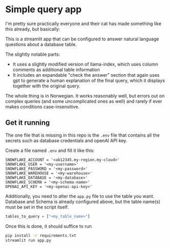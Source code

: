 # Simple query app

I'm pretty sure practically everyone and their cat has made something like this already, but basically:

This is a streamlit app that can be configured to answer natural language questions about a database table.

The slightly notable parts:
- It uses a slightly modified version of llama-index, which uses column comments as additional table information
- It includes an expandable "check the answer" section that again uses gpt to generate a human explanation of the final query, which it displays together with the original query.

The whole thing is in Norwegian. It works reasonably well, but errors out on complex queries (and some uncomplicated ones as well) and rarely if ever makes conditions case-insensitive.


## Get it running

The one file that is missing in this repo is the `.env` file that contains all the secrets such as database credentials and openAI API key.

Create a file named `.env` and fill it like this:

```
SNOWFLAKE_ACCOUNT = '<ab12345.my-region.my-cloud>'
SNOWFLAKE_USER = '<my-username>'
SNOWFLAKE_PASSWORD = '<my-password>'
SNOWFLAKE_WAREHOUSE = '<my-warehouse>'
SNOWFLAKE_DATABASE = '<my-database>'
SNOWFLAKE_SCHEMA = '<my-schema-name>'
OPENAI_API_KEY = '<my-openai-api-key>'
```

Additionally, you need to alter the `app.py` file to use the table you want. Database and Schema is already configured above, but the table name(s) must be set in the script itself.

```py
tables_to_query = ["<my_table_name>"]
```

Once this is done, it should suffice to run

```sh
pip install -r requirements.txt
streamlit run app.py
```